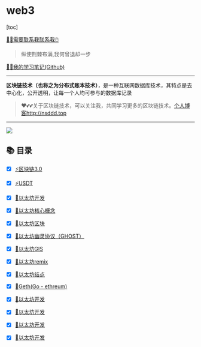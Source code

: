 # web3

[toc]

[😶‍🌫️需要联系我联系我🖱️](xxw@nsddd.top)

>   纵使荆棘布满,我何曾退却一步

[😶‍🌫️我的学习笔记(Github)](https://github.com/3293172751/golang-rearn)

---

**区块链技术（也称之为分布式账本技术）**，是一种互联网数据库技术，其特点是去中心化，公开透明，让每一个人均可参与的数据库记录

>   ❤️💕💕关于区块链技术，可以关注我，共同学习更多的区块链技术。[个人博客http://nsddd.top](http://nsddd.top)

---

<a href = "https://etherscan.io/ "><img src = "https://s2.loli.net/2022/03/20/gTiDdUAxtHGJ4f8.png"></a>



## 📚 目录

+ [x] [⚡区块链3.0](web3.0.md)
+ [x] [⚡USDT](USDT.md)

+ [x] [💱以太坊开发](1.md)

+ [x] [💱以太坊核心概念](./8.md)

+ [x] [💱以太坊区块](./2.md)

+ [x] [💱以太坊幽灵协议（GHOST）](./3.md)

+ [x] [💱以太坊GIS](./4.md)

+ [x] [💱以太坊remix](./5.md)

+ [x] [💱以太坊结点](./6.md)

+ [x] [💱Geth(Go - ethreum)](./7.md)

+ [x] [💱以太坊开发](./9.md)

+ [x] [💱以太坊开发](./10.md)

+ [x] [💱以太坊开发](./11.md)

+ [x] [💱以太坊开发](./12.md)

